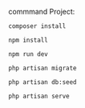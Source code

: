 commmand
Project:
```
composer install
```
```
npm install
```
```
npm run dev
```
```
php artisan migrate
```
```
php artisan db:seed
```
```
php artisan serve
```
